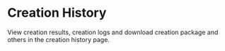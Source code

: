 # Creation History

View creation results, creation logs and download creation package and others in the creation history page.
